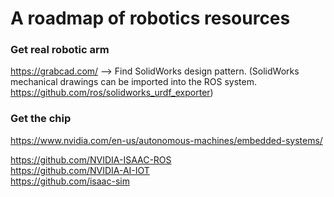 # A roadmap of robotics resources

### Get real robotic arm

https://grabcad.com/ --> Find SolidWorks design pattern. (SolidWorks mechanical drawings can be imported into the ROS system. https://github.com/ros/solidworks_urdf_exporter)

### Get the chip 

https://www.nvidia.com/en-us/autonomous-machines/embedded-systems/

https://github.com/NVIDIA-ISAAC-ROS  
https://github.com/NVIDIA-AI-IOT  
https://github.com/isaac-sim

###  
